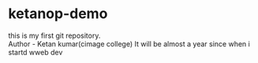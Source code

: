 # ketanop-demo
this is my first git repository.
<br>
Author - Ketan kumar(cimage college)
It will be almost a year since when i startd wweb dev
